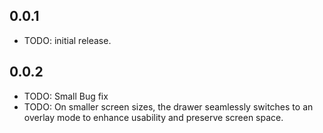 ## 0.0.1

* TODO: initial release.
  
## 0.0.2
* TODO: Small Bug fix
* TODO: On smaller screen sizes, the drawer seamlessly switches to an overlay mode to enhance usability and preserve screen space.
